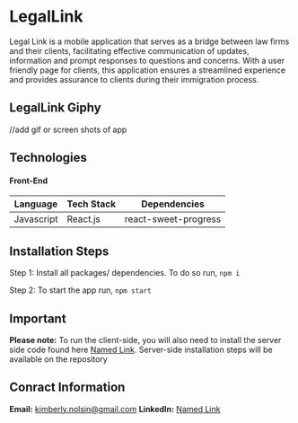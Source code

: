 # LegalLink #

Legal Link is a mobile application that serves as a bridge between law firms and their clients, facilitating effective
communication of updates, information and prompt responses to questions and concerns. With a user friendly page for clients, this application ensures a streamlined experience and provides assurance to clients during their immigration process.



## LegalLink Giphy ##
//add gif or screen shots of app



## Technologies ##

#### Front-End ####
Language      | Tech Stack    | Dependencies
------------- | ------------- |--------------
Javascript    | React.js      | react-sweet-progress



## Installation Steps ##
Step 1: Install all packages/ dependencies. To do so run,
`npm i`

Step 2: To start the app run,
`npm start`



## Important ##
**Please note:** To run the client-side, you will also need to install the server side code found here [Named Link](https://github.com/Kimberlynolsin/LegalLink-Server// "Back-End Repository"). Server-side installation steps will be available on the repository



## Conract Information ##
**Email:** kimberly.nolsin@gmail.com
**LinkedIn:** [Named Link](www.linkedin.com/in/kimberly-nolsin/ "Profile")

